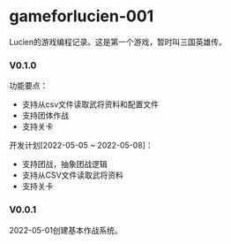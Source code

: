 # gameforlucien-001
Lucien的游戏编程记录。这是第一个游戏，暂时叫三国英雄传。

### V0.1.0
功能要点：  
* 支持从csv文件读取武将资料和配置文件
* 支持团体作战
* 支持关卡

开发计划[2022-05-05 ~ 2022-05-08]：  
* 支持团战，抽象团战逻辑
* 支持从CSV文件读取武将资料
* 支持关卡


### V0.0.1 
2022-05-01创建基本作战系统。
